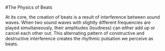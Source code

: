 #The Physics of Beats


At its core, the creation of beats is a result of interference between sound waves. 
When two sound waves with slightly different frequencies are played simultaneously, their amplitudes (loudness) can either add up or cancel each other out. 
This alternating pattern of constructive and destructive interference creates the rhythmic pulsation we perceive as beats.
